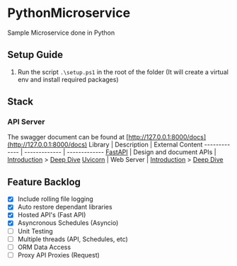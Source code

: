 # PythonMicroservice
Sample Microservice done in Python

## Setup Guide
1. Run the script `.\setup.ps1` in the root of the folder (It will create a virtual env and install required packages)

## Stack

### API Server
The swagger document can be found at [http://127.0.0.1:8000/docs](http://127.0.0.1:8000/docs)
Library  | Description | External Content
------------- | ------------- | -------------
[FastAPI](https://fastapi.tiangolo.com) | Design and document APIs | [Introduction](https://blog.devgenius.io/brief-introduction-to-fastapi-d6f25793b11a) > [Deep Dive]()
[Uvicorn](https://www.uvicorn.org/) | Web Server | [Introduction]() > [Deep Dive]()


## Feature Backlog
- [x] Include rolling file logging
- [x] Auto restore dependant libraries
- [x] Hosted API's (Fast API)
- [x] Asyncronous Schedules (Asyncio)
- [ ] Unit Testing
- [ ] Multiple threads (API, Schedules, etc)
- [ ] ORM Data Access
- [ ] Proxy API Proxies (Request)
